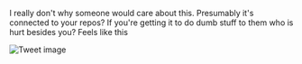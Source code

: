I really don't why someone would care about this. Presumably it's connected to your repos? If you're getting it to do dumb stuff to them who is hurt besides you? Feels like this


![Tweet image](/assets/crosspoast/GesoBruWwAAIv7d.png)

